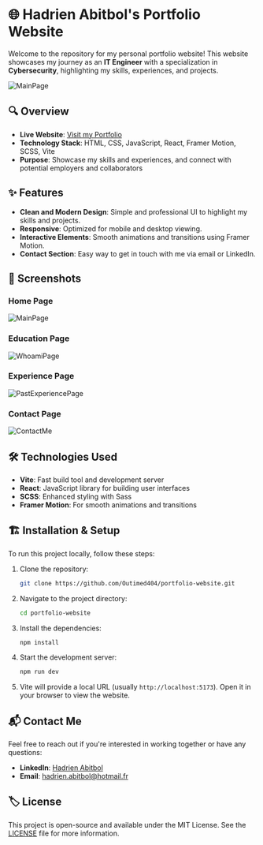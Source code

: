 # 🌐 Hadrien Abitbol's Portfolio Website

Welcome to the repository for my personal portfolio website! This website showcases my journey as an **IT Engineer** with a specialization in **Cybersecurity**, highlighting my skills, experiences, and projects.

![MainPage](https://github.com/user-attachments/assets/78d94a1d-8d4d-4182-9beb-5c333823e9ce)

## 🔍 Overview

- **Live Website**: [Visit my Portfolio](https://hadriencyber.com)  
- **Technology Stack**: HTML, CSS, JavaScript, React, Framer Motion, SCSS, Vite
- **Purpose**: Showcase my skills and experiences, and connect with potential employers and collaborators

## ✨ Features

- **Clean and Modern Design**: Simple and professional UI to highlight my skills and projects.
- **Responsive**: Optimized for mobile and desktop viewing.
- **Interactive Elements**: Smooth animations and transitions using Framer Motion.
- **Contact Section**: Easy way to get in touch with me via email or LinkedIn.

## 📸 Screenshots

### Home Page

![MainPage](https://github.com/user-attachments/assets/41fedd4f-b403-47d7-a768-89ee5cf54d2e)

### Education Page

![WhoamiPage](https://github.com/user-attachments/assets/a90144ce-352c-4a9b-bb97-80e78e04e4ed)


### Experience Page

![PastExperiencePage](https://github.com/user-attachments/assets/f185c5c8-88bd-4cfe-85c8-40bc4b0b6d7d)

### Contact Page

![ContactMe](https://github.com/user-attachments/assets/7a5b88d7-36df-4d92-b642-9a56851f4c6d)


## 🛠️ Technologies Used

- **Vite**: Fast build tool and development server
- **React**: JavaScript library for building user interfaces
- **SCSS**: Enhanced styling with Sass
- **Framer Motion**: For smooth animations and transitions

  
## 🏗️ Installation & Setup

To run this project locally, follow these steps:

1. Clone the repository:
    ```bash
    git clone https://github.com/Outimed404/portfolio-website.git
    ```

2. Navigate to the project directory:
    ```bash
    cd portfolio-website
    ```

3. Install the dependencies:
    ```bash
    npm install
    ```

4. Start the development server:
    ```bash
    npm run dev
    ```

5. Vite will provide a local URL (usually `http://localhost:5173`). Open it in your browser to view the website.

## 📬 Contact Me

Feel free to reach out if you're interested in working together or have any questions:

- **LinkedIn**: [Hadrien Abitbol](https://www.linkedin.com/in/hadrien-abitbol-3195b32a3)
- **Email**: [hadrien.abitbol@hotmail.fr](mailto:hadrien.abitbol@hotmail.fr)

## 🏷️ License

This project is open-source and available under the MIT License. See the [LICENSE](LICENSE) file for more information.
